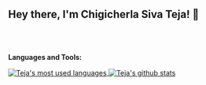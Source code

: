 ## Hey there, I'm Chigicherla Siva Teja! 👋


<br/>
<br/>



**Languages and Tools:**  

<a href="https://github.com/sivatejachigicherla">
  <img align="center" src="https://github-readme-stats.vercel.app/api/top-langs/?username=sivatejachigicherla&theme=light&count_private=true&layout=compact" alt="Teja's most used languages" />
</a>
<a href="https://github.com/sivatejachigicherla">
 <img align="center" src="https://github-readme-stats.vercel.app/api?username=sivatejachigicherla&show_icons=true&theme=light&line_height=27&include_all_commits=true&count_private=true&hide=issues,prs,contribs" alt="Teja's github stats"/>
</a>